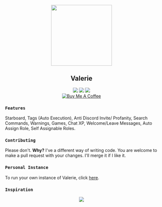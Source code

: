 <p align="center">
   <img src="https://i.imgur.com/IPFfsEi.jpg" width="200" />
<h2 align="center">Valerie</h2>
<p align="center">
   <a href="https://ci.appveyor.com/project/Yucked/valerie"><img src="https://ci.appveyor.com/api/projects/status/4waeo1bbaxih3dpy/branch/master"/></a>
   <a href="https://ravendb.net"><img src="https://img.shields.io/badge/Powered%20By-RavenDB-E50935.svg?longCache=true&style=flat-square"/></a>
   <a href="https://discord.gg/nzYTzxD"><img src="https://img.shields.io/badge/Invite-GLITCHED-7289DA.svg?longCache=true&style=flat-square&logo=discord"/></a>
   <br/>
   <a href="https://www.buymeacoffee.com/Yucked" target="_blank"><img src="https://www.buymeacoffee.com/assets/img/custom_images/black_img.png" alt="Buy Me A Coffee" style="height: auto !important;width: auto !important;" ></a>
</p>
</p>

### `Features`
Starboard, Tags (Auto Execution), Anti Discord Invite/ Profanity, Search Commands, Warnings, Games, Chat XP, Welcome/Leave Messages, Auto Assign Role, Self Assignable Roles.
### `Contributing`
Please don't.
**Why?** I've a different way of writing code. You are welcome to make a pull request with your changes. I'll merge it if I like it.
### `Personal Instance`
To run your own instance of Valerie, click [here](https://github.com/Yucked/Valerie/wiki/Setup-Guide).
### `Inspiration`
<p align="center">
<a href="https://www.youtube.com/user/xoxxxoooxo/playlists?sort=dd&view=50&shelf_id=220"><img src="https://78.media.tumblr.com/6eda175e1f45b91282da58f7a12d7a99/tumblr_oino60SeYU1u38vxko1_500.gif"/></a></p>
